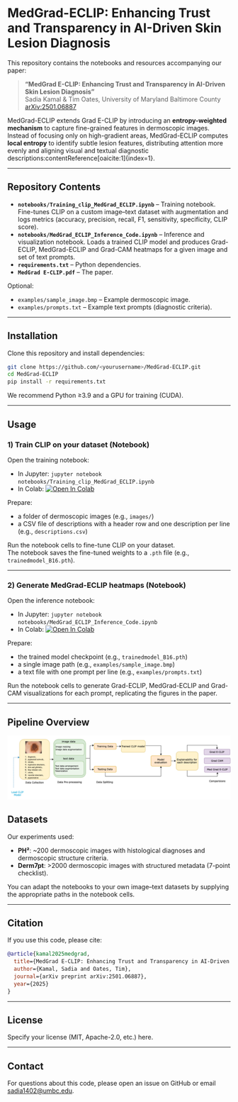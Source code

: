 # MedGrad-ECLIP: Enhancing Trust and Transparency in AI-Driven Skin Lesion Diagnosis

This repository contains the notebooks and resources accompanying our paper:

> **“MedGrad E-CLIP: Enhancing Trust and Transparency in AI-Driven Skin Lesion Diagnosis”**  
> Sadia Kamal & Tim Oates, University of Maryland Baltimore County  
> [arXiv:2501.06887](https://arxiv.org/abs/2501.06887)

MedGrad-ECLIP extends Grad E-CLIP by introducing an **entropy-weighted mechanism** to capture fine-grained features in dermoscopic images. Instead of focusing only on high-gradient areas, MedGrad-ECLIP computes **local entropy** to identify subtle lesion features, distributing attention more evenly and aligning visual and textual diagnostic descriptions:contentReference[oaicite:1]{index=1}.

---

## Repository Contents

- **`notebooks/Training_clip_MedGrad_ECLIP.ipynb`** – Training notebook. Fine-tunes CLIP on a custom image–text dataset with augmentation and logs metrics (accuracy, precision, recall, F1, sensitivity, specificity, CLIP score).
- **`notebooks/MedGrad_ECLIP_Inference_Code.ipynb`** – Inference and visualization notebook. Loads a trained CLIP model and produces Grad-ECLIP, MedGrad-ECLIP and Grad-CAM heatmaps for a given image and set of text prompts.
- **`requirements.txt`** – Python dependencies.
- **`MedGrad E-CLIP.pdf`** – The paper.

Optional:
- `examples/sample_image.bmp` – Example dermoscopic image.
- `examples/prompts.txt` – Example text prompts (diagnostic criteria).

---

## Installation

Clone this repository and install dependencies:

```bash
git clone https://github.com/<yourusername>/MedGrad-ECLIP.git
cd MedGrad-ECLIP
pip install -r requirements.txt
```

We recommend Python ≥3.9 and a GPU for training (CUDA).

---

## Usage

### 1) Train CLIP on your dataset (Notebook)

Open the training notebook:

- In Jupyter: `jupyter notebook notebooks/Training_clip_MedGrad_ECLIP.ipynb`
- In Colab: [![Open In Colab](https://colab.research.google.com/assets/colab-badge.svg)](https://colab.research.google.com/github/<yourusername>/MedGrad-ECLIP/blob/main/notebooks/Training_clip_MedGrad_ECLIP.ipynb)

Prepare:
- a folder of dermoscopic images (e.g., `images/`)
- a CSV file of descriptions with a header row and one description per line (e.g., `descriptions.csv`)

Run the notebook cells to fine-tune CLIP on your dataset.  
The notebook saves the fine-tuned weights to a `.pth` file (e.g., `trainedmodel_B16.pth`).

---

### 2) Generate MedGrad-ECLIP heatmaps (Notebook)

Open the inference notebook:

- In Jupyter: `jupyter notebook notebooks/MedGrad_ECLIP_Inference_Code.ipynb`
- In Colab: [![Open In Colab](https://colab.research.google.com/assets/colab-badge.svg)](https://colab.research.google.com/github/<yourusername>/MedGrad-ECLIP/blob/main/notebooks/MedGrad_ECLIP_Inference_Code.ipynb)

Prepare:
- the trained model checkpoint (e.g., `trainedmodel_B16.pth`)
- a single image path (e.g., `examples/sample_image.bmp`)
- a text file with one prompt per line (e.g., `examples/prompts.txt`)

Run the notebook cells to generate Grad-ECLIP, MedGrad-ECLIP and Grad-CAM visualizations for each prompt, replicating the figures in the paper.

---
## Pipeline Overview

![MedGrad-ECLIP Pipeline](assets/pipeline.png)

## Datasets

Our experiments used:

- **PH²**: ~200 dermoscopic images with histological diagnoses and dermoscopic structure criteria.
- **Derm7pt**: >2000 dermoscopic images with structured metadata (7-point checklist).

You can adapt the notebooks to your own image–text datasets by supplying the appropriate paths in the notebook cells.

---

## Citation

If you use this code, please cite:

```bibtex
@article{kamal2025medgrad,
  title={MedGrad E-CLIP: Enhancing Trust and Transparency in AI-Driven Skin Lesion Diagnosis},
  author={Kamal, Sadia and Oates, Tim},
  journal={arXiv preprint arXiv:2501.06887},
  year={2025}
}
```

---

## License

Specify your license (MIT, Apache-2.0, etc.) here.

---

## Contact

For questions about this code, please open an issue on GitHub or email sadia1402@umbc.edu.
